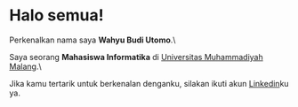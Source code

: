 # Halo semua! 

Perkenalkan nama saya **Wahyu Budi Utomo**.\

Saya seorang **Mahasiswa Informatika** di [Universitas Muhammadiyah Malang](https://www.umm.ac.id/).\

Jika kamu tertarik untuk berkenalan denganku, silakan ikuti akun [Linkedin](https://www.linkedin.com/in/wahyubudiutomo/)ku ya.
